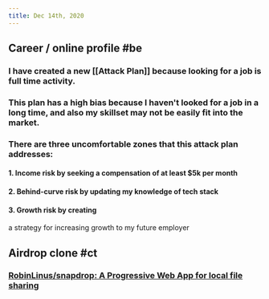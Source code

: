 ```yaml
---
title: Dec 14th, 2020
---
```


## Career / online profile #be
### I have created a new [[Attack Plan]] because looking for a job is full time activity.
### This plan has a high bias because I haven't looked for a job in a long time, and also my skillset may not be easily fit into the market.
### There are three uncomfortable zones that this attack plan addresses:
#### 1. Income risk by seeking a compensation of at least $5k per month
#### 2. Behind-curve risk by updating my knowledge of tech stack
#### 3. Growth risk by creating 
 a strategy for increasing growth to my future employer
## Airdrop clone #ct
### [RobinLinus/snapdrop: A Progressive Web App for local file sharing](https://github.com/RobinLinus/snapdrop)
